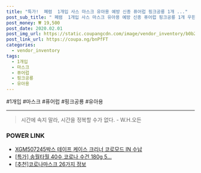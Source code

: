 ```yaml
--- 
title: "특가!  폐렴  1개입 사스 마스크 유아용 예방 신종 퓨어럽 핑크공룡 1개 ..." 
post_sub_title: " 폐렴  1개입 사스 마스크 유아용 예방 신종 퓨어럽 핑크공룡 1개 우한 코로나 중국" 
post_money: ₩ 19,500 
post_date: 2020.02.01 
post_img_url: https://static.coupangcdn.com/image/vendor_inventory/b0b2/32d81f7afe25b82dc1a6ac0804b29d62c6cedc0887bf2c5396d23efb05f5.jpg 
post_link_url: https://coupa.ng/bnPfFT 
categories: 
  - vendor_inventory 
tags: 
  - 1개입 
  - 마스크 
  - 퓨어럽 
  - 핑크공룡 
  - 유아용 
--- 
```

  #1개입 #마스크 #퓨어럽 #핑크공룡 #유아용 
<hr> 

> 시간에 속지 말라, 시간을 정복할 수가 없다. - W.H.오든 


### POWER LINK

* <a href="https://blog.naver.com/fasyy4321/221783620340" target="_blank">XGM507245박스 테이프 케이스 크리너 코로모드 IN 수납</a>
* <a href="https://blog.naver.com/sakai111/221786145187" target="_blank">[특가] 송월타월 40수 코로나 수건 180g 5...</a>
* <a href="https://blog.naver.com/fasyy4321/221792473043" target="_blank">[추천]코로나마스크 26가지 정보</a>
